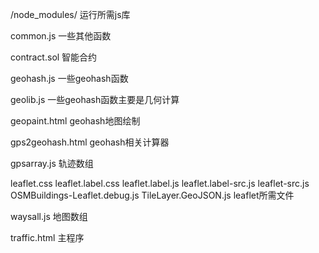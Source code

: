 /node_modules/ 运行所需js库

common.js 一些其他函数

contract.sol 智能合约

geohash.js 一些geohash函数

geolib.js 一些geohash函数主要是几何计算

geopaint.html geohash地图绘制

gps2geohash.html geohash相关计算器

gpsarray.js 轨迹数组

leaflet.css leaflet.label.css leaflet.label.js leaflet.label-src.js leaflet-src.js OSMBuildings-Leaflet.debug.js TileLayer.GeoJSON.js leaflet所需文件

waysall.js 地图数组

traffic.html 主程序
